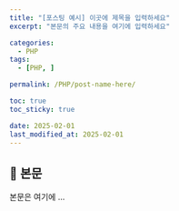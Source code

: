 ```yaml
---
title: "[포스팅 예시] 이곳에 제목을 입력하세요"
excerpt: "본문의 주요 내용을 여기에 입력하세요"

categories:
  - PHP
tags:
  - [PHP, ]

permalink: /PHP/post-name-here/

toc: true
toc_sticky: true

date: 2025-02-01
last_modified_at: 2025-02-01
---
```


## 🦥 본문

본문은 여기에 ...
